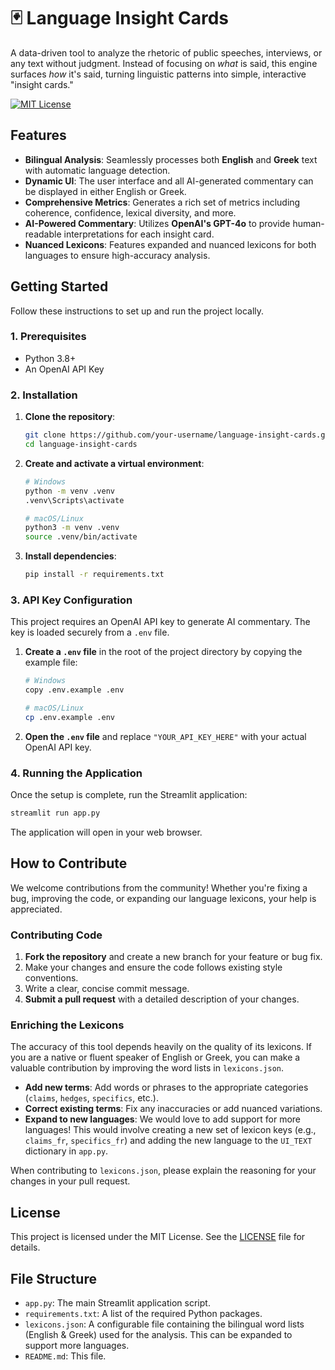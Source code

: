 # 🃏 Language Insight Cards

A data-driven tool to analyze the rhetoric of public speeches, interviews, or any text without judgment. Instead of focusing on *what* is said, this engine surfaces *how* it's said, turning linguistic patterns into simple, interactive "insight cards."

[![MIT License](https://img.shields.io/badge/License-MIT-green.svg)](LICENSE)

## Features

- **Bilingual Analysis**: Seamlessly processes both **English** and **Greek** text with automatic language detection.
- **Dynamic UI**: The user interface and all AI-generated commentary can be displayed in either English or Greek.
- **Comprehensive Metrics**: Generates a rich set of metrics including coherence, confidence, lexical diversity, and more.
- **AI-Powered Commentary**: Utilizes **OpenAI's GPT-4o** to provide human-readable interpretations for each insight card.
- **Nuanced Lexicons**: Features expanded and nuanced lexicons for both languages to ensure high-accuracy analysis.

## Getting Started

Follow these instructions to set up and run the project locally.

### 1. Prerequisites

- Python 3.8+
- An OpenAI API Key

### 2. Installation

1.  **Clone the repository**:
    ```bash
    git clone https://github.com/your-username/language-insight-cards.git
    cd language-insight-cards
    ```

2.  **Create and activate a virtual environment**:
    ```bash
    # Windows
    python -m venv .venv
    .venv\Scripts\activate

    # macOS/Linux
    python3 -m venv .venv
    source .venv/bin/activate
    ```

3.  **Install dependencies**:
    ```bash
    pip install -r requirements.txt
    ```

### 3. API Key Configuration

This project requires an OpenAI API key to generate AI commentary. The key is loaded securely from a `.env` file.

1.  **Create a `.env` file** in the root of the project directory by copying the example file:
    ```bash
    # Windows
    copy .env.example .env

    # macOS/Linux
    cp .env.example .env
    ```

2.  **Open the `.env` file** and replace `"YOUR_API_KEY_HERE"` with your actual OpenAI API key.

### 4. Running the Application

Once the setup is complete, run the Streamlit application:

```bash
streamlit run app.py
```

The application will open in your web browser.

## How to Contribute

We welcome contributions from the community! Whether you're fixing a bug, improving the code, or expanding our language lexicons, your help is appreciated.

### Contributing Code

1.  **Fork the repository** and create a new branch for your feature or bug fix.
2.  Make your changes and ensure the code follows existing style conventions.
3.  Write a clear, concise commit message.
4.  **Submit a pull request** with a detailed description of your changes.

### Enriching the Lexicons

The accuracy of this tool depends heavily on the quality of its lexicons. If you are a native or fluent speaker of English or Greek, you can make a valuable contribution by improving the word lists in `lexicons.json`.

- **Add new terms**: Add words or phrases to the appropriate categories (`claims`, `hedges`, `specifics`, etc.).
- **Correct existing terms**: Fix any inaccuracies or add nuanced variations.
- **Expand to new languages**: We would love to add support for more languages! This would involve creating a new set of lexicon keys (e.g., `claims_fr`, `specifics_fr`) and adding the new language to the `UI_TEXT` dictionary in `app.py`.

When contributing to `lexicons.json`, please explain the reasoning for your changes in your pull request.

## License

This project is licensed under the MIT License. See the [LICENSE](LICENSE) file for details.

## File Structure

-   `app.py`: The main Streamlit application script.
-   `requirements.txt`: A list of the required Python packages.
-   `lexicons.json`: A configurable file containing the bilingual word lists (English & Greek) used for the analysis. This can be expanded to support more languages.
-   `README.md`: This file.
